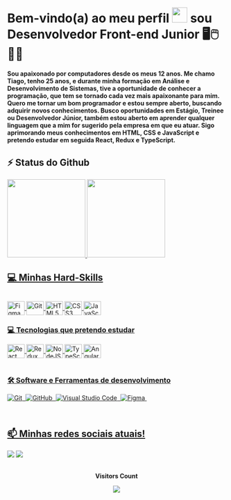 # Bem-vindo(a) ao meu perfil <img src="https://media.giphy.com/media/hvRJCLFzcasrR4ia7z/giphy.gif" width="35"> sou Desenvolvedor Front-end Junior 🖥️🖱️👨‍💻

#### Sou apaixonado por computadores desde os meus 12 anos. Me chamo Tiago, tenho 25 anos, e durante minha formação em Análise e Desenvolvimento de Sistemas, tive a oportunidade de conhecer a programação, que tem se tornado cada vez mais apaixonante para mim. Quero me tornar um bom programador e estou sempre aberto, buscando adquirir novos conhecimentos. Busco oportunidades em Estágio, Treinee ou Desenvolvedor Júnior, também estou aberto em aprender qualquer linguagem que a mim for sugerido pela empresa em que eu atuar. Sigo aprimorando meus conhecimentos em HTML, CSS e JavaScript e pretendo estudar em seguida React, Redux e TypeScript.

## ⚡ Status do Github

 <div>
   <a href="https://github.com/tiago-forward">
   <img height="180em" src="https://github-readme-stats.vercel.app/api?username=tiago-forward&show_icons=true&theme=tokyonight&include_all_commits=true&count_private=true"/>
   <img height="180em" src="https://github-readme-stats.vercel.app/api/top-langs/?username=tiago-forward&layout=compact&langs_count=6&theme=tokyonight"/>
</div>
    
## 💻 Minhas Hard-Skills

<div style="display: inline_block"><br>
  <img align="center" alt="Figma" height="32" width="40" src="https://raw.githubusercontent.com/danielcranney/readme-generator/main/public/icons/skills/figma-colored.svg" />
  <img align="center" alt="Git" height="32" width="40" src="https://cdn.simpleicons.org/git" />
  <img align="center" alt="HTML5" height="32" width="40" src="https://cdn.simpleicons.org/html5" />
  <img align="center" alt="CSS3" height="32" width="40" src="https://cdn.simpleicons.org/css3" />
  <img align="center" alt="JavaScript" height="32" width="40" src="https://cdn.simpleicons.org/javascript" />
<br>

 ### 💻 Tecnologias que pretendo estudar
  <img align="center" alt="React" height="32" width="40" src="https://cdn.simpleicons.org/react/eeeeee/3e4754" />
  <img align="center" alt="Redux" height="32" width="40" src="https://cdn.simpleicons.org/redux/eeeeee/3e4754" />
  <img align="center" alt="NodeJS" height="32" width="40" src="https://cdn.simpleicons.org/node.js/eeeeee/3e4754" />
  <img align="center" alt="TypeScript" height="32" width="40" src="https://cdn.simpleicons.org/typescript/eeeeee/3e4754" />
  <img align="center" alt="Angular" height="32" width="40" src="https://cdn.simpleicons.org/angular/eeeeee/3e4754" />
</div>

<br>

### 🛠️ Software e Ferramentas de desenvolvimento

![Git](https://img.shields.io/badge/-git-red?style=for-the-badge&logo=Git&logoColor=white)&nbsp;
![GitHub](https://img.shields.io/badge/-GitHub-181717?style=for-the-badge&logo=github)&nbsp;
![Visual Studio Code](https://img.shields.io/badge/-VSCODE-007ACC?style=for-the-badge&&logo=visual-studio-code&logoColor=white)&nbsp;
![Figma](https://img.shields.io/badge/figma-%23F24E1E.svg?style=for-the-badge&logo=figma&logoColor=white)&nbsp;

<br/>
 
## 📫 Minhas redes sociais atuais!
 
<div> 
  <a href = "mailto:devtiagoforward@gmail.com"><img src="https://img.shields.io/badge/-Gmail-%23333?style=for-the-badge&logo=gmail&logoColor=white" target="_blank"></a>
  <a href = "https://www.linkedin.com/in/tiago-lacerda-devfrontend/"><img src="https://img.shields.io/badge/-LinkedIn-%230077B5?style= for-the-badge&logo=linkedin&logoColor=white" target="_blank"></a>
</div>

<div align="center">
<br><p align="centre"><b>Visitors Count</b></p>  
<p align="center"><img align="center" src="https://profile-counter.glitch.me/{tiago-forward}/count.svg" /></p> 
<br></div>
